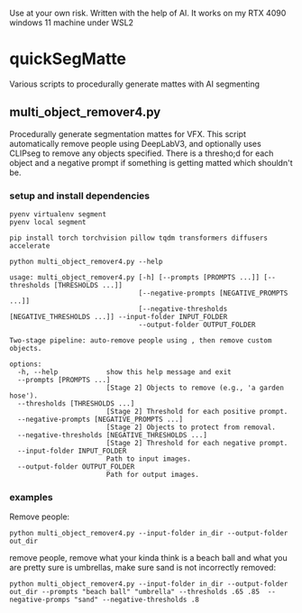 Use at your own risk. Written with the help of AI. It works on my RTX 4090 windows 11 machine under WSL2


# quickSegMatte
Various scripts to procedurally generate mattes with AI segmenting



## multi_object_remover4.py


Procedurally generate segmentation mattes for VFX. This script automatically remove people using DeepLabV3, and optionally uses CLIPseg to remove any objects specified. There is a thresho;d for each object and a negative prompt if something is getting matted which shouldn't be.


### setup and install dependencies
```
pyenv virtualenv segment
pyenv local segment

pip install torch torchvision pillow tqdm transformers diffusers accelerate

python multi_object_remover4.py --help
 
usage: multi_object_remover4.py [-h] [--prompts [PROMPTS ...]] [--thresholds [THRESHOLDS ...]]
                                [--negative-prompts [NEGATIVE_PROMPTS ...]]
                                [--negative-thresholds [NEGATIVE_THRESHOLDS ...]] --input-folder INPUT_FOLDER
                                --output-folder OUTPUT_FOLDER

Two-stage pipeline: auto-remove people using , then remove custom objects.

options:
  -h, --help            show this help message and exit
  --prompts [PROMPTS ...]
                        [Stage 2] Objects to remove (e.g., 'a garden hose').
  --thresholds [THRESHOLDS ...]
                        [Stage 2] Threshold for each positive prompt.
  --negative-prompts [NEGATIVE_PROMPTS ...]
                        [Stage 2] Objects to protect from removal.
  --negative-thresholds [NEGATIVE_THRESHOLDS ...]
                        [Stage 2] Threshold for each negative prompt.
  --input-folder INPUT_FOLDER
                        Path to input images.
  --output-folder OUTPUT_FOLDER
                        Path for output images.

```
### examples

Remove people:
```
python multi_object_remover4.py --input-folder in_dir --output-folder out_dir
```
remove people, remove what your kinda think is a beach ball and what you are pretty sure is umbrellas, make sure sand is not incorrectly removed:
```
python multi_object_remover4.py --input-folder in_dir --output-folder out_dir --prompts "beach ball" "umbrella" --thresholds .65 .85  --negative-promps "sand" --negative-thresholds .8
```
